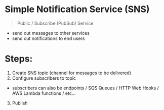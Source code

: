 # Simple Notification Service (SNS)

> Public / Subscribe (PubSub) Service

- send out messages to other services
- send out notifications to end users

# Steps:

1. Create SNS topic (channel for messages to be delivered)
2. Configure subscribers to topic
  - subscribers can also be endpoints / SQS Queues / HTTP Web Hooks / AWS Lambda functions / etc...
3. Publish